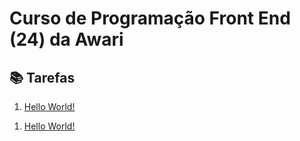 <h1>Curso de Programação Front End (24) da Awari</h1>
<h2>📚 Tarefas</h2>
<ol><li><a href="tarefas/01-hello-world/index.html">Hello World!</a></li></ol>
<ol><li><a href="tarefas/02-html-article/index.html">Hello World!</a></li></ol>
